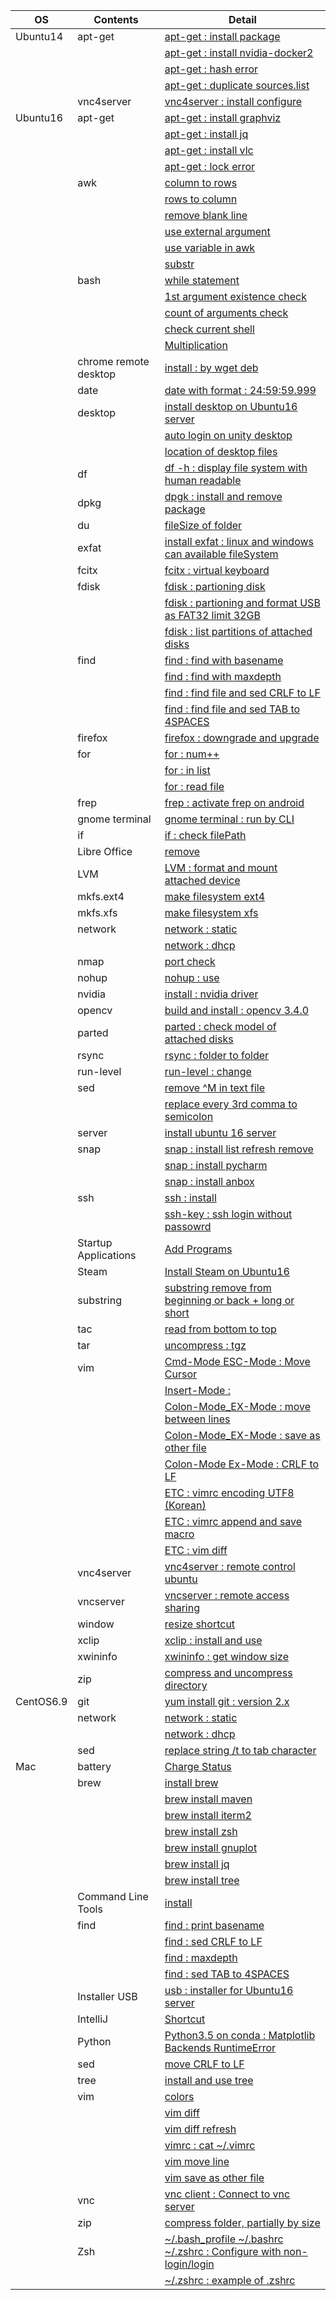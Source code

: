 | OS        | Contents              | Detail                                                                                                                          |
|-----------|-----------------------|---------------------------------------------------------------------------------------------------------------------------------|
| Ubuntu14  | apt-get               | [apt-get : install package](01_Ubuntu/01_14.04/01_apt-get/01_apt-get_install.md)                                                |
|           |                       | [apt-get : install nvidia-docker2](01_Ubuntu/01_14.04/01_apt-get/02_install_nvidia_docker_v2.md)                                |
|           |                       | [apt-get : hash error](01_Ubuntu/01_14.04/01_apt-get/03_apt-get_update_hash_sum_error.md)                                       |
|           |                       | [apt-get : duplicate sources.list](01_Ubuntu/01_14.04/01_apt-get/04_apt-get_Duplicate_sources.list.md)                          |
|           | vnc4server            | [vnc4server : install configure](01_Ubuntu/01_14.04/02_vnc4server/01_install_config_vnc4server.md)                              |
| Ubuntu16  | apt-get               | [apt-get : install graphviz](01_Ubuntu/02_16/01_apt-get/01_apt-get_install_graphviz_with_python3.5.md)                          |
|           |                       | [apt-get : install jq](01_Ubuntu/02_16/01_apt-get/02_apt-get_install_jq.md)                                                     |
|           |                       | [apt-get : install vlc](01_Ubuntu/02_16/01_apt-get/03_apt-get_install_vlc.md)                                                   |
|           |                       | [apt-get : lock error](01_Ubuntu/02_16/01_apt-get/04_apt-get_lock_error.md)                                                     |
|           | awk                   | [column to rows](01_Ubuntu/02_16/02_awk/01_awk_column_to_rows.md)                                                               | 
|           |                       | [rows to column](01_Ubuntu/02_16/02_awk/02_awk_rows_to_column.md)                                                               |
|           |                       | [remove blank line](01_Ubuntu/02_16/02_awk/03_awk_remove_blank_line.md)                                                         |
|           |                       | [use external argument](01_Ubuntu/02_16/02_awk/04_awk_use_external_argument.md)                                                 |
|           |                       | [use variable in awk](01_Ubuntu/02_16/02_awk/05_awk_use_variable.md)                                                            |
|           |                       | [substr](01_Ubuntu/02_16/02_awk/06_awk_substr.md)                                                                               |
|           | bash                  | [while statement](01_Ubuntu/02_16/03_bash/01_While_Statement.md)                                                                |
|           |                       | [1st argument existence check](01_Ubuntu/02_16/03_bash/02_f_condition_1st_argument_existence_check.md)                          |
|           |                       | [count of arguments check](01_Ubuntu/02_16/03_bash/03_if_condition_count_of_arguments_check.md)                                 |
|           |                       | [check current shell](01_Ubuntu/02_16/03_bash/04_check_current_shell.md)                                                        |
|           |                       | [Multiplication](01_Ubuntu/02_16/03_bash/05_Multiplication_on_Bash.md)                                                          |
|           | chrome remote desktop | [install : by wget deb](01_Ubuntu/02_16/04_chrome_remote_desktop/01_install_chrome_remote_desktop.md)                           |
|           | date                  | [date with format : 24:59:59.999](01_Ubuntu/02_16/05_date/01_date_with_hour_min_sec_nano.md)                                    |
|           | desktop               | [install desktop on Ubuntu16 server](01_Ubuntu/02_16/06_desktop/01_install_desktop_on_Ubuntu16_server.md)                       |
|           |                       | [auto login on unity desktop](01_Ubuntu/02_16/06_desktop/02_auto_login+on_ubuntu16_desktop.md)                                  |
|           |                       | [location of desktop files](01_Ubuntu/02_16/06_desktop/03_find_desktop_file.md)                                                 |
|           | df                    | [df -h : display file system with human readable](01_Ubuntu/02_16/07_df/01_df_with_human_readerble.md)                          |
|           | dpkg                  | [dpgk : install and remove package](01_Ubuntu/02_16/08_dpkg/01_dpkg_install_remove_package.md)                                  |
|           | du                    | [fileSize of folder](01_Ubuntu/02_16/09_du/01_du_file_size_of_folder.md)                                                        |
|           | exfat                 | [install exfat : linux and windows can available fileSystem](01_Ubuntu/02_16/10_exfat/01_install_exfat_on_ubuntu16.md)          |
|           | fcitx                 | [fcitx : virtual keyboard](01_Ubuntu/02_16/11_fcitx/01_disable_fcitx.md)                                                        |
|           | fdisk                 | [fdisk : partioning disk](01_Ubuntu/02_16/12_fdisk/01_fdisk_partioning_disk.md)                                                 |
|           |                       | [fdisk : partioning and format USB as FAT32 limit 32GB](01_Ubuntu/02_16/12_fdisk/02_format_USB_as_FAT32.md)                     |
|           |                       | [fdisk : list partitions of attached disks](01_Ubuntu/02_16/12_fdisk/03_fdisk_list_disks.md)                                    |
|           | find                  | [find : find with basename](01_Ubuntu/02_16/13_find/01_find_with_basename.md)                                                   |
|           |                       | [find : find with maxdepth](01_Ubuntu/02_16/13_find/02_find_with_maxdepth.md)                                                   |
|           |                       | [find : find file and sed CRLF to LF](01_Ubuntu/02_16/13_find/03_find_and_sed_move_CRLF_to_LF.md)                               |
|           |                       | [find : find file and sed TAB to 4SPACES](01_Ubuntu/02_16/13_find/04_find_and_sed_move_TAB_to_4SPACES.md)                       |
|           | firefox               | [firefox : downgrade and upgrade](01_Ubuntu/02_16/14_firefox/01_firefox_downgrade_57_to_45.md)                                  |
|           | for                   | [for : num++](01_Ubuntu/02_16/15_for_statement/01_for_num++.md)                                                                 |
|           |                       | [for : in list](01_Ubuntu/02_16/15_for_statement/02_for_in_list.md)                                                             |
|           |                       | [for : read file](01_Ubuntu/02_16/15_for_statement/03_for_read_file.md)                                                         |
|           | frep                  | [frep : activate frep on android](01_Ubuntu/02_16/16_frep/01_use_frep.md)                                                       |
|           | gnome terminal        | [gnome terminal : run by CLI](01_Ubuntu/02_16/17_gnome_terminal/01_run_gnome_terminal_by_CLI.md)                                |
|           | if                    | [if : check filePath](01_Ubuntu/02_16/18_if/01_if_check_filePath.md)                                                            |
|           | Libre Office          | [remove](01_Ubuntu/02_16/19_LibreOffice/01_remove_LibreOffice.md)                                                               |
|           | LVM                   | [LVM : format and mount attached device](01_Ubuntu/02_16/20_LVM/01_LVM_on_attached_device.md)                                   |
|           | mkfs.ext4             | [make filesystem ext4](01_Ubuntu/02_16/21_mkfs.ext4/01_mkfs.ext4_device.md)                                                     |
|           | mkfs.xfs              | [make filesystem xfs](01_Ubuntu/02_16/22_mkfs.xfs/01_mkfs.xfs_device.md)                                                        |
|           | network               | [network : static](01_Ubuntu/02_16/23_network/01_static/01_configure_static.md)                                                 |
|           |                       | [network : dhcp](01_Ubuntu/02_16/23_network/01_static/01_configure_static.md)                                                   |
|           | nmap                  | [port check](01_Ubuntu/02_16/24_nmap/01_install_use_nmap.md)                                                                    |
|           | nohup                 | [nohup : use](01_Ubuntu/02_16/25_nohup/01_use_nohup.md)                                                                         |
|           | nvidia                | [install : nvidia driver](01_Ubuntu/02_16/26_nvidia/01_install_nvidia_driver.md)                                                |
|           | opencv                | [build and install : opencv 3.4.0](01_Ubuntu/02_16/27_OpenCV/01_Build_OpenCV_3.4_with_opencv_contrib.md)                        |
|           | parted                | [parted : check model of attached disks](01_Ubuntu/02_16/28_parted/01_parted_list.md)                                           |
|           | rsync                 | [rsync : folder to folder](01_Ubuntu/02_16/29_rsync/01_rsync_folder_to_folder.md)                                               |
|           | run-level             | [run-level : change](01_Ubuntu/02_16/30_run-level/01_change_run-level.md)                                                       |
|           | sed                   | [remove \^M in text file](01_Ubuntu/02_16/31_sed/01_remove_^M_with_sed.md)                                                      | 
|           |                       | [replace every 3rd comma to semicolon](01_Ubuntu/02_16/31_sed/02_replace_every_3rd_comma_to_semicolon.md)                       |
|           | server                | [install ubuntu 16 server](01_Ubuntu/02_16/32_server/01_install_ubuntu16_server.md)                                             |
|           | snap                  | [snap : install list refresh remove](01_Ubuntu/02_16/33_snap/01_snap_install_list_changes_refresh_remove.md)                    |
|           |                       | [snap : install pycharm](01_Ubuntu/02_16/33_snap/02_snap_install_pycharm.md)                                                    |
|           |                       | [snap : install anbox](01_Ubuntu/02_16/33_snap/03_snap_install_anbox.md)                                                        | 
|           | ssh                   | [ssh : install](01_Ubuntu/02_16/34_ssh/01_install_ssh.md)                                                                       |
|           |                       | [ssh-key : ssh login without passowrd](01_Ubuntu/02_16/34_ssh/02_add_publicKey_to_server.md)                                    |
|           | Startup Applications  | [Add Programs](01_Ubuntu/02_16/35_Startup_Applications/01_add_programs.md)                                                      |
|           | Steam                 | [Install Steam on Ubuntu16](01_Ubuntu/02_16/36_Steam/01_install_Steam_on_ubuntu16.md)                                           |
|           | substring             | [substring remove from beginning or back + long or short](01_Ubuntu/02_16/37_substring/01_substring_remove.md)                  |
|           | tac                   | [read from bottom to top](01_Ubuntu/02_16/38_tac/01_tac.md)                                                                     |
|           | tar                   | [uncompress : tgz](01_Ubuntu/02_16/39_tar/01_uncompress_tgz.md)                                                                 |
|           | vim                   | [Cmd-Mode ESC-Mode : Move Cursor](01_Ubuntu/02_16/40_vim/01_Command-Mode_ESC-Mode/01_Move_Cursor.md)                            |
|           |                       | [Insert-Mode : ]()                                                                                                              |
|           |                       | [Colon-Mode_EX-Mode : move between lines](01_Ubuntu/02_16/40_vim/03_Colon-Mode_EX-Mode/01_vim_move_line.md)                     | 
|           |                       | [Colon-Mode_EX-Mode : save as other file](01_Ubuntu/02_16/40_vim/03_Colon-Mode_EX-Mode/02_vim_save_as_other_File.md)            |
|           |                       | [Colon-Mode Ex-Mode : CRLF to LF](01_Ubuntu/02_16/40_vim/03_Colon-Mode_EX-Mode/03_vim_CRLF_to_LF.md)                            |
|           |                       | [ETC : vimrc encoding UTF8 (Korean)](01_Ubuntu/02_16/40_vim/04_ETC/01_vimrc_encoding_korean.md)                                 |
|           |                       | [ETC : vimrc append and save macro](01_Ubuntu/02_16/40_vim/04_ETC/02_vimrc_append_save_macro.md)                                |
|           |                       | [ETC : vim diff](01_Ubuntu/02_16/40_vim/04_ETC/03_vim_diff.md)                                                                  | 
|           | vnc4server            | [vnc4server : remote control ubuntu](01_Ubuntu/02_16/41_vnc4server/01_install_config_vnc4server.md)                             |
|           | vncserver             | [vncserver : remote access sharing](01_Ubuntu/02_16/41_vnc4server/02_configure_vncserver_on_ubuntu16_desktop.md)                |
|           | window                | [resize shortcut](01_Ubuntu/02_16/42_window/01_resize_window.md)                                                                |
|           | xclip                 | [xclip : install and use](01_Ubuntu/02_16/43_xclip/01_install_and_use_xclip.md)                                                 |
|           | xwininfo              | [xwininfo : get window size](01_Ubuntu/02_16/44_xwininfo/01_use_xwininfo.md)                                                    |
|           | zip                   | [compress and uncompress directory](01_Ubuntu/02_16/45_zip/01_zip_directory.md)                                                 | 
| CentOS6.9 | git                   | [yum install git : version 2.x](02_CentOS/01_6.9/01_git/01_yum_install_git.md)                                                  |
|           | network               | [network : static](02_CentOS/01_6.9/02_network/01_static.md)                                                                    |
|           |                       | [network : dhcp](02_CentOS/01_6.9/02_network/02_dhcp.md)                                                                        |
|           | sed                   | [replace string /t to tab character](02_CentOS/01_6.9/03_sed/01_sed_string_replace.md)                                          |
| Mac       | battery               | [Charge Status](03_Mac/01_Battery/01_Charge_Status.md)                                                                          |
|           | brew                  | [install brew](03_Mac/02_brew/01_install_brew.md)                                                                               |
|           |                       | [brew install maven](03_Mac/02_brew/02_brew_install_mavern.md)                                                                  |
|           |                       | [brew install iterm2](03_Mac/02_brew/03_brew_install_iterm2.md)                                                                 |
|           |                       | [brew install zsh](03_Mac/02_brew/04_brew_install_zsh.md)                                                                       |
|           |                       | [brew install gnuplot](03_Mac/02_brew/05_brew_install_gnuplot.md)                                                               |
|           |                       | [brew install jq](03_Mac/02_brew/06_brew_install_jq.md)                                                                         |
|           |                       | [brew install tree](03_Mac/02_brew/07_brew_install_tree.md)                                                                     |
|           | Command Line Tools    | [install](03_Mac/03_Command_Line_Tools/01_install_Command_Line_Tools.md)                                                        |
|           | find                  | [find : print basename](03_Mac/04_find/01_find_with_basename.md)                                                                |
|           |                       | [find : sed CRLF to LF](03_Mac/04_find/03_find_and_sed_move_CRLF_to_LF.md)                                                      |
|           |                       | [find : maxdepth](03_Mac/04_find/02_find_with_maxdepth.md)                                                                      |
|           |                       | [find : sed TAB to 4SPACES](03_Mac/04_find/04_find_and_sed_move_TAB_to_4SPACES.md)                                              |
|           | Installer USB         | [usb : installer for Ubuntu16 server](03_Mac/05_installer_usb/01_create_installer_usb_for_ubuntu16_server.md)                   |
|           | IntelliJ              | [Shortcut](03_Mac/06_IntelliJ/01_Shortcuts.md)                                                                                  |
|           | Python                | [Python3.5 on conda : Matplotlib Backends RuntimeError](03_Mac/07_Python/01_with_Conda/01_Matplotlib_backends_RuntimeError.md)  |
|           | sed                   | [move CRLF to LF](03_Mac/08_sed/01_sed_remove_CRLF_to_LF.md)                                                                    |
|           | tree                  | [install and use tree](03_Mac/09_tree/01_install_use_tree_on_mac.md)                                                            |
|           | vim                   | [colors](03_Mac/10_vim/01_vimrc_configure.md)                                                                                   |
|           |                       | [vim diff](03_Mac/10_vim/02_vim_diff.md)                                                                                        |
|           |                       | [vim diff refresh](03_Mac/10_vim/03_vim_diff_refresh.md)                                                                        |
|           |                       | [vimrc : cat ~/.vimrc](03_Mac/10_vim/04_vimrc.md)                                                                               |
|           |                       | [vim move line](03_Mac/10_vim/05_vim_move_line.md)                                                                              |
|           |                       | [vim save as other file](03_Mac/10_vim/06_vim_save_as_other_File.md)                                                            |
|           | vnc                   | [vnc client : Connect to vnc server](03_Mac/11_vnc_client/01_use_vnc_client.md)                                                 |
|           | zip                   | [compress folder, partially by size](03_Mac/12_zip/01_use_zip.md)                                                               |
|           | Zsh                   | [~/.bash_profile ~/.bashrc ~/.zshrc : Configure with non-login/login](03_Mac/13_zsh/01_explain_of_bash_profile_bashrc_zshrc.md) |
|           |                       | [~/.zshrc : example of .zshrc](03_Mac/13_zsh/02_example_of_zshrc.md)                                                            |
